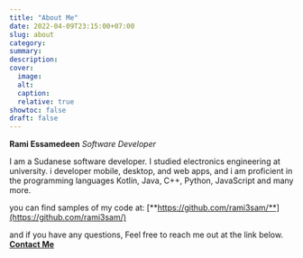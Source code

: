 ```yaml
---
title: "About Me"
date: 2022-04-09T23:15:00+07:00
slug: about
category:
summary:
description: 
cover:
  image:
  alt:
  caption: 
  relative: true
showtoc: false
draft: false
---
```


**Rami Essamedeen** *Software Developer*  
  
I am a Sudanese software developer. I studied electronics engineering at university. i developer mobile, desktop, and web apps, and i am proficient in the programming languages Kotlin, Java, C++, Python, JavaScript and many more.

you can find samples of my code at:
[**https://github.com/rami3sam/**](https://github.com/rami3sam/)

and if you have any questions, Feel free to reach me out at the link below.  
[**Contact Me**](/contact)


